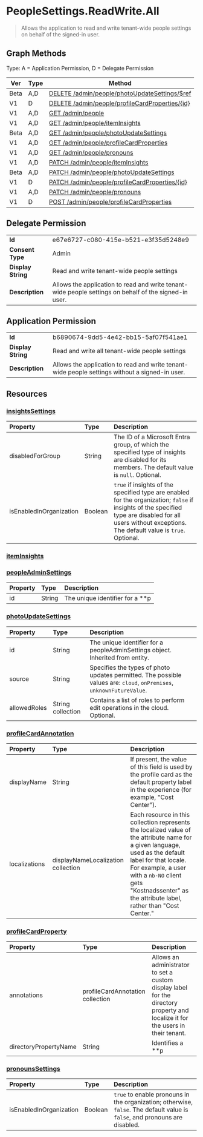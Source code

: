 # PeopleSettings.ReadWrite.All

> Allows the application to read and write tenant-wide people settings on behalf of the signed-in user.
## Graph Methods

Type: A = Application Permission, D = Delegate Permission

|Ver|Type|Method|
|-------|----|------|
|Beta|A,D|[DELETE /admin/people/photoUpdateSettings/$ref](https://docs.microsoft.com/graph/api/peopleadminsettings-delete-photoupdatesettings?view=graph-rest-beta&tabs=http)|
|V1|D|[DELETE /admin/people/profileCardProperties/{id}](https://docs.microsoft.com/graph/api/profilecardproperty-delete?view=graph-rest-1.0&tabs=http)|
|V1|A,D|[GET /admin/people](https://docs.microsoft.com/graph/api/peopleadminsettings-get?view=graph-rest-1.0&tabs=http)|
|V1|A,D|[GET /admin/people/itemInsights](https://docs.microsoft.com/graph/api/peopleadminsettings-list-iteminsights?view=graph-rest-1.0&tabs=http)|
|Beta|A,D|[GET /admin/people/photoUpdateSettings](https://docs.microsoft.com/graph/api/photoupdatesettings-get?view=graph-rest-beta&tabs=http)|
|V1|A,D|[GET /admin/people/profileCardProperties](https://docs.microsoft.com/graph/api/peopleadminsettings-list-profilecardproperties?view=graph-rest-1.0&tabs=http)|
|V1|A,D|[GET /admin/people/pronouns](https://docs.microsoft.com/graph/api/peopleadminsettings-list-pronouns?view=graph-rest-1.0&tabs=http)|
|V1|A,D|[PATCH /admin/people/itemInsights](https://docs.microsoft.com/graph/api/insightssettings-update?view=graph-rest-1.0&tabs=http)|
|Beta|A,D|[PATCH /admin/people/photoUpdateSettings](https://docs.microsoft.com/graph/api/photoupdatesettings-update?view=graph-rest-beta&tabs=http)|
|V1|D|[PATCH /admin/people/profileCardProperties/{id}](https://docs.microsoft.com/graph/api/profilecardproperty-update?view=graph-rest-1.0&tabs=http)|
|V1|A,D|[PATCH /admin/people/pronouns](https://docs.microsoft.com/graph/api/pronounssettings-update?view=graph-rest-1.0&tabs=http)|
|V1|D|[POST /admin/people/profileCardProperties](https://docs.microsoft.com/graph/api/peopleadminsettings-post-profilecardproperties?view=graph-rest-1.0&tabs=http)|
## Delegate Permission
|||
|-|-|
|**Id**|e67e6727-c080-415e-b521-e3f35d5248e9|
|**Consent Type**|Admin|
|**Display String**|Read and write tenant-wide people settings|
|**Description**|Allows the application to read and write tenant-wide people settings on behalf of the signed-in user.|
## Application Permission
|||
|-|-|
|**Id**|b6890674-9dd5-4e42-bb15-5af07f541ae1|
|**Display String**|Read and write all tenant-wide people settings|
|**Description**|Allows the application to read and write tenant-wide people settings without a signed-in user.|
## Resources
### [insightsSettings ](https://docs.microsoft.com/graph/api/resources/insightssettings?view=graph-rest-1.0&tabs=http)
| Property   | Type|Description|
|:---------------|:--------|:----------|
|disabledForGroup|String| The ID of a Microsoft Entra group, of which the specified type of insights are disabled for its members. The default value is `null`. Optional.|
|isEnabledInOrganization|Boolean| `true` if insights of the specified type are enabled for the organization; `false` if insights of the specified type are disabled for all users without exceptions. The default value is `true`. Optional.|
### [itemInsights ](https://docs.microsoft.com/graph/api/resources/iteminsights?view=graph-rest-1.0&tabs=http)

### [peopleAdminSettings ](https://docs.microsoft.com/graph/api/resources/peopleadminsettings?view=graph-rest-1.0&tabs=http)
| Property | Type   | Description                                                                                     |
|:---------|:-------|:------------------------------------------------------------------------------------------------|
| id       | String | The unique identifier for a **p
### [photoUpdateSettings ](https://docs.microsoft.com/graph/api/resources/photoupdatesettings?view=graph-rest-1.0&tabs=http)
|Property|Type|Description|
|:---|:---|:---|
|id|String| The unique identifier for a peopleAdminSettings object. Inherited from entity.|
|source|String| Specifies the types of photo updates permitted. The possible values are: `cloud`, `onPremises`, `unknownFutureValue`.|
|allowedRoles|String collection|Contains a list of roles to perform edit operations in the cloud. Optional.|
### [profileCardAnnotation ](https://docs.microsoft.com/graph/api/resources/profilecardannotation?view=graph-rest-1.0&tabs=http)
| Property     | Type                                                            | Description                                                                                                                       |
|:-------------|:----------------------------------------------------------------|:----------------------------------------------------------------------------------------------------------------------------------|
|displayName   |String                                                           | If present, the value of this field is used by the profile card as the default property label in the experience (for example, "Cost Center"). |
|localizations |displayNameLocalization collection | Each resource in this collection represents the localized value of the attribute name for a given language, used as the default label for that locale. For example, a user with a `nb-NO` client gets "Kostnadssenter" as the attribute label, rather than "Cost Center."|
### [profileCardProperty ](https://docs.microsoft.com/graph/api/resources/profilecardproperty?view=graph-rest-1.0&tabs=http)
| Property             | Type                                                        | Description |
|:---------------------|:------------------------------------------------------------|:------------|
|annotations           |profileCardAnnotation collection | Allows an administrator to set a custom display label for the directory property and localize it for the users in their tenant.|
|directoryPropertyName |String                                                       | Identifies a **p
### [pronounsSettings ](https://docs.microsoft.com/graph/api/resources/pronounssettings?view=graph-rest-1.0&tabs=http)
|Property|Type|Description|
|:---|:---|:---|
|isEnabledInOrganization|Boolean| `true` to enable pronouns in the organization; otherwise, `false`. The default value is `false`, and pronouns are disabled.|
